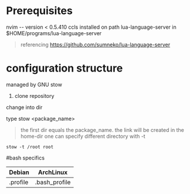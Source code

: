 # Prerequisites

nvim -- version < 0.5.410
ccls installed on path
lua-language-server in $HOME/programs/lua-language-server 
> referencing https://github.com/sumneko/lua-language-server

# configuration structure
managed by GNU stow

1. clone repository

change into dir

type stow <package_name>

> the first dir equals the package_name. the link will be created in the home-dir
> one can specify different directory with -t <dir>

```
stow -t /root root
```

#bash specifics

 Debian | ArchLinux |
|--|--|
.profile | .bash_profile |

